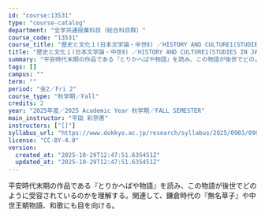 ```yaml
---
id: "course:13531"
type: "course-catalog"
department: "全学共通授業科目（総合科目群）"
course_code: "13531"
course_title: "歴史と文化１(日本文学論・中世Ⅱ) ／HISTORY AND CULTURE1(STUDIES IN JAPANESE LITERATURE: MEDIEVAL AGES II)"
title: "歴史と文化１(日本文学論・中世Ⅱ) ／HISTORY AND CULTURE1(STUDIES IN JAPANESE LITERATURE: MEDIEVAL AGES II)"
summary: "平安時代末期の作品である『とりかへばや物語』を読み、この物語が後世でどのように受容されているのかを理解する。関連して、鎌倉時代の『無名草子』や中世王朝物語、和歌にも目を向ける。"
tags: []
campus: ""
term: ""
period: "金2／Fri 2"
course_type: "秋学期／Fall"
credits: 2
year: "2025年度／2025 Academic Year 秋学期／FALL SEMESTER"
main_instructor: "平田 彩奈惠"
instructors: ["[]"]
syllabus_url: "https://www.dokkyo.ac.jp/research/syllabus/2025/0903/0903_13531_ja_JP.html"
license: "CC-BY-4.0"
version:
  created_at: "2025-10-29T12:47:51.635451Z"
  updated_at: "2025-10-29T12:47:51.635451Z"
---
```

平安時代末期の作品である『とりかへばや物語』を読み、この物語が後世でどのように受容されているのかを理解する。関連して、鎌倉時代の『無名草子』や中世王朝物語、和歌にも目を向ける。
